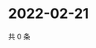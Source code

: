 # 2022-02-21

共 0 条

<!-- BEGIN WEIBO -->
<!-- 最后更新时间 Mon Feb 21 2022 01:12:31 GMT+0800 (China Standard Time) -->

<!-- END WEIBO -->
